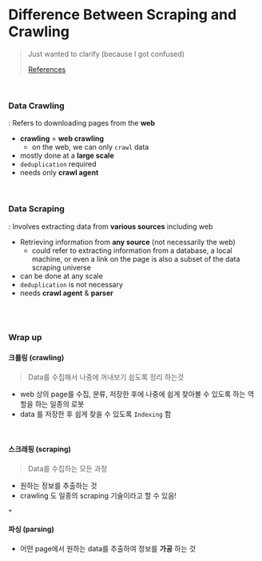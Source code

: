 # Difference Between Scraping and Crawling

> Just wanted to clarify (because I got confused)
>
> [References]([https://www.promptcloud.com/blog/data-scraping-vs-data-crawling/#:~:text=Data%20Crawling%20Meaning%20is%20to,(not%20necessarily%20the%20web).)

<br>

### Data Crawling

: Refers to downloading pages from the **web**

- **crawling** = **web crawling** 
  - on the web, we can only `crawl` data
- mostly done at a **large scale**
- `deduplication` required
- needs only **crawl agent**



<br>

### Data Scraping

: Involves extracting data from **various sources** including web

- Retrieving information from **any source** (not necessarily the web)
  - could refer to extracting information from a database, a local machine, or even a link on the page is also a subset of the data scraping universe
- can be done at any scale
- `deduplication` is not necessary
- needs **crawl agent** & **parser**

<br>

<br>

### Wrap up

#### 크롤링 (crawling)

> Data를 수집해서 나중에 꺼내보기 쉽도록 정리 하는것

- web 상의 page를 수집, 분류, 저장한 후에 나중에 쉽게 찾아볼 수 있도록 하는 역할을 하는 일종의 로봇
- data 를 저장한 후 쉽게 찾을 수 있도록 `Indexing` 함

<br>

#### 스크래핑 (scraping)

> Data를 수집하는 모든 과정

- 원하는 정보를 추출하는 것
- crawling 도 일종의 scraping 기술이라고 할 수 있음!

`+`

#### 파싱 (parsing)

- 어떤 page에서 원하는 data를 추출하여 정보를 **가공** 하는 것


